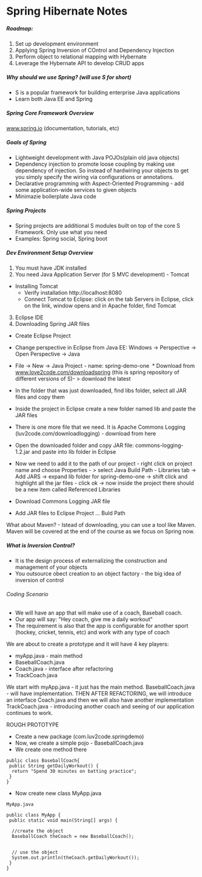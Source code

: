 # Spring Hibernate Notes

##### Roadmap:
1. Set up development environment
2. Applying Spring Inversion of COntrol and Dependency Injection
3. Perform object to relational mapping with Hybernate
4. Leverage the Hybernate API to develop CRUD apps

##### Why should we use Spring? (will use S for short)

* S is a popular framework for building enterprise Java applications
* Learn both Java EE and Spring


##### Spring Core Framework Overview 

www.spring.io (documentation, tutorials, etc)

##### Goals of Spring

* Lightweight development with Java POJOs(plain old java objects)
* Dependency injection to promote loose coupling by making use dependency of injection. So instead of hardwiring your objects to get 
you simply specify the wiring via configurations or annotations. 
* Declarative programming with Aspect-Oriented Programming - add some application-wide services to given objects
* Minimazie boilerplate Java code 

##### Spring Projects 

* Spring projects are additional S modules built on top of the core S Framework. Only use what you need
* Examples: Spring social, Spring boot 

##### Dev Environment Setup Overview 

1. You must have JDK installed 
2. You need Java Application Server (for S MVC development) - Tomcat
* Installing Tomcat
  * Verify installation http://localhost:8080
  * Connect Tomcat to Eclipse: click on the tab Servers in Eclipse, click on the link, window opens and in Apache folder, find Tomcat
3. Eclipse IDE 
4. Downloading Spring JAR files 
  * Create Eclipse Project
  * Change perspective in Eclipse from Java EE: Windows -> Perspective -> Open Perspective -> Java
  * File -> New -> Java Project - name: spring-demo-one
  * Download from www.love2code.com/downloadspring (this is spring repository of different versions of S)- > download the latest 
  * In the folder that was just downloaded, find libs folder, select all JAR files and copy them
  * Inside the project in Eclipse create a new folder named lib and paste the JAR files
  * There is one more file that we need. It is Apache Commons Logging (luv2code.com/downloadlogging) - download from here 
  * Open the downloaded folder and copy JAR file: commons-logging-1.2.jar and paste into lib folder in Eclipse 
  * Now we need to add it to the path of our project - right click on project name and choose Properties - > select Java Build Path - Libraries tab -> Add JARS -> expand lib folder for spring-demo-one -> shift click and highlight all the jar files - click ok -> now inside the project there should be a new item called Referenced Libraries
  

* Download Commons Logging JAR file
* Add JAR files to Eclipse Project ... Buld Path


What about Maven? - Istead of downloading, you can use a tool like Maven. Maven will be covered at the end of the course as we
focus on Spring now. 

##### What is Inversion Control? 

* It is the design process of externalizing the construction and management of your objects
* You outsource obect creation to an object factory - the big idea of inversion of control




###### Coding Scenario 

* We will have an app that will make use of a coach, Baseball coach. 
* Our app will say: "Hey coach, give me a daily workout"
* The requirement is also that the app is configurable for another sport (hockey, cricket, tennis, etc) and work with any type of coach

We are about to create a prototype and it will have 4 key players:
* myApp.java - main method
* BaseballCoach.java
* Coach.java - interface after refactoring 
* TrackCoach.java


We start with myApp.java - it just has the main method. 
BaseballCoach.java - will have implementation.
THEN AFTER REFACTORING, we will introduce an interface Coach.java 
and then we will also have another implementation TrackCoach.java - introducing another coach and seeing of our application continues to work. 


ROUGH PROTOTYPE 

* Create a new package (com.luv2code.springdemo)
* Now, we create a simple pojo - BaseballCoach.java 
* We create one method there 
```
public class BaseballCoach{
 public String getDailyWorkout() {
  return "Spend 30 minutes on batting practice";
 }
}

```

* Now create new class MyApp.java

```
MyApp.java

public class MyApp {
 public static void main(String[] args) {
 
  //create the object 
  BaseballCoach theCoach = new BaseballCoach();
  
  
  // use the object 
  System.out.println(theCoach.getDailyWorkout());
 }
}

```








